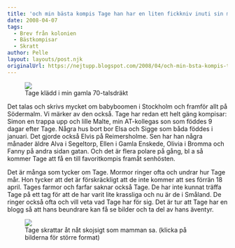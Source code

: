 ```yaml
---
title: 'och min bästa kompis Tage han har en liten fickkniv inuti sin mage..'
date: 2008-04-07
tags: 
  - Brev från kolonien
  - Bästkompisar
  - Skratt	
author: Pelle
layout: layouts/post.njk
originalUrl: https://nejtupp.blogspot.com/2008/04/och-min-bsta-kompis-tage-han-har-en.html
---
```


<figure>
  <img src="../../../img/2008/04/_MG_0918_1024pix.jpg">
	<figcaption>Tage klädd i min gamla 70-talsdräkt</figcaption>
</figure>

Det talas och skrivs mycket om babyboomen i Stockholm och framför allt på Södermalm. Vi märker av den också. Tage har redan ett helt gäng kompisar: Simon en trappa upp och lille Malte, min AT-kollegas son som föddes 9 dagar efter Tage. Några hus bort bor Elsa och Sigge som båda föddes i januari. Det gjorde också Elvis på Reimersholme. Sen har han några månader äldre Alva i Segeltorp, Ellen i Gamla Enskede, Olivia i Bromma och Fanny på andra sidan gatan. Och det är flera polare på gång, bl a så kommer Tage att få en till favoritkompis framåt senhösten.

Det är många som tycker om Tage. Mormor ringer ofta och undrar hur Tage mår. Hon tycker att det är förskräckligt att de inte kommer att ses förrän 18 april. Tages farmor och farfar saknar också Tage. De har inte kunnat träffa Tage på ett tag för att de har varit lite krassliga och nu är de i Småland. De ringer också ofta och vill veta vad Tage har för sig. Det är tur att Tage har en blogg så att hans beundrare kan få se bilder och ta del av hans äventyr.

<figure>
	<img src="../../../img/2008/04/_MG_0897_1024pix.jpg">
	<figcaption>Tage skrattar åt nåt skojsigt som mamman sa. (klicka på bilderna för större format)</figcaption>
</figure>